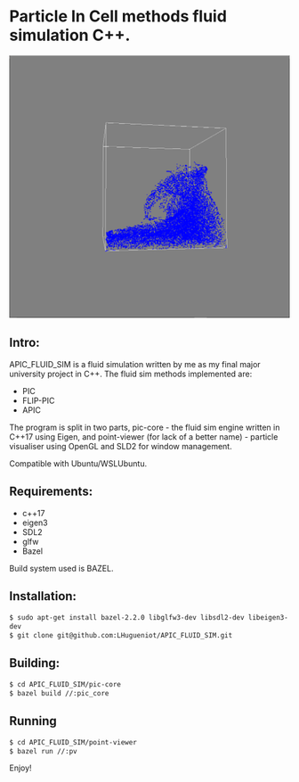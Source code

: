 # Particle In Cell methods fluid simulation C++.

[![Watch the video](APIC_WAVE.PNG)](https://www.youtube.com/watch?v=wmwfUij0SW0)

## Intro:

APIC_FLUID_SIM is a fluid simulation written by me as my final major university project in C++. The fluid sim methods implemented are:

* PIC
* FLIP-PIC
* APIC

The program is split in two parts, pic-core - the fluid sim engine written in C++17 using Eigen, and point-viewer (for lack of a better name) - particle visualiser using OpenGL and SLD2 for window management.

Compatible with Ubuntu/WSLUbuntu.

## Requirements:
* c++17
* eigen3
* SDL2
* glfw
* Bazel

Build system used is BAZEL.

## Installation:

	$ sudo apt-get install bazel-2.2.0 libglfw3-dev libsdl2-dev libeigen3-dev
	$ git clone git@github.com:LHugueniot/APIC_FLUID_SIM.git

## Building:

	$ cd APIC_FLUID_SIM/pic-core
	$ bazel build //:pic_core

## Running

	$ cd APIC_FLUID_SIM/point-viewer
	$ bazel run //:pv

Enjoy!